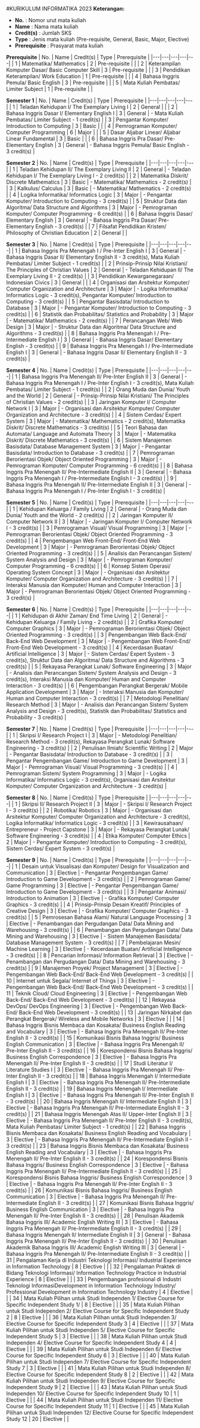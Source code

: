 #KURIKULUM INFORMATIKA 2023
**Keterangan:**

* **No.** : Nomor urut mata kuliah
* **Name** : Nama mata kuliah
* **Credit(s)** : Jumlah SKS
* **Type** : Jenis mata kuliah (Pre-requisite, General, Basic, Major, Elective)
* **Prerequisite** : Prasyarat mata kuliah

**Prerequisite**
| No. | Name | Credit(s) | Type | Prerequisite |
|---|---|---|---|---|
| 1 | Matematika/ Mathematics | 2 | Pre-requisite |  |
| 2 | Keterampilan Komputer Dasar/ Basic Computer Skill | 3 | Pre-requisite |  |
| 3 | Pendidikan Keterampilan/ Work Education | 1 | Pre-requisite |  |
| 4 | Bahasa Inggris Pemula/ Basic English | 3 | Pre-requisite |  |
| 5 | Mata Kuliah Pembatas/ Limiter Subject | 1 | Pre-requisite |  |

**Semester 1**
| No. | Name | Credit(s) | Type | Prerequisite |
|---|---|---|---|---|
| 1 | Teladan Kehidupan I/ The Exemplary Living I | 2 | General |  |
| 2 | Bahasa Inggris Dasar I/ Elementary English I | 3 | General | - Mata Kuliah Pembatas/ Limiter Subject - 1 credit(s) |
| 3 | Pengantar Komputer/ Introduction to Computing | 3 | Basic |  |
| 4 | Pemrograman Komputer/ Computer Programming | 6 | Major |  |
| 5 | Dasar Aljabar Linear/ Aljabar Linear Fundamental | 3 | Basic |  |
| 6 | Bahasa Inggris Pra Dasar/ Pre-Elementary English | 3 | General | - Bahasa Inggris Pemula/ Basic English - 3 credit(s) |

**Semester 2**
| No. | Name | Credit(s) | Type | Prerequisite |
|---|---|---|---|---|
| 1 | Teladan Kehidupan II/ The Exemplary Living II | 2 | General | - Teladan Kehidupan I/ The Exemplary Living I - 2 credit(s) |
| 2 | Matematika Diskrit/ Discrete Mathematics | 3 | Basic | - Matematika/ Mathematics - 2 credit(s) |
| 3 | Kalkulus/ Calculus | 3 | Basic | - Matematika/ Mathematics - 2 credit(s) |
| 4 | Logika Informatika/ Informatics Logic | 3 | Major | - Pengantar Komputer/ Introduction to Computing - 3 credit(s) |
| 5 | Struktur Data dan Algoritma/ Data Structure and Algorithms | 3 | Major | - Pemrograman Komputer/ Computer Programming - 6 credit(s) |
| 6 | Bahasa Inggris Dasar/ Elementary English | 3 | General | - Bahasa Inggris Pra Dasar/ Pre-Elementary English - 3 credit(s) |
| 7 | Filsafat Pendidikan Kristen/ Philosophy of Christian Education | 2 | General |  |

**Semester 3**
| No. | Name | Credit(s) | Type | Prerequisite |
|---|---|---|---|---|
| 1 | Bahasa Inggris Pra Menengah I / Pre-Inter English I | 3 | General | - Bahasa Inggris Dasar II/ Elementary English II - 3 credit(s), Mata Kuliah Pembatas/ Limiter Subject - 1 credit(s) |
| 2 | Prinsip-Prinsip Nilai Kristiani/ The Principles of Christian Values | 2 | General | - Teladan Kehidupan II/ The Exemplary Living II - 2 credit(s) |
| 3 | Pendidikan Kewarganegaraan/ Indonesian Civics | 3 | General |  |
| 4 | Organisasi dan Arsitektur Komputer/ Computer Organization and Architecture | 3 | Major | - Logika Informatika/ Informatics Logic - 3 credit(s), Pengantar Komputer/ Introduction to Computing - 3 credit(s) |
| 5 | Pengantar Basisdata/ Introduction to Database | 3 | Major | - Pengantar Komputer/ Introduction to Computing - 3 credit(s) |
| 6 | Statistik dan Probabilitas/ Statistics and Probability | 3 | Major | - Matematika/ Mathematics - 2 credit(s) |
| 7 | Perancangan Web/ Web Design | 3 | Major | - Struktur Data dan Algoritma/ Data Structure and Algorithms - 3 credit(s) |
| 8 | Bahasa Inggris Pra Menengah I / Pre-Intermediate English I | 3 | General | - Bahasa Inggris Dasar/ Elementary English - 3 credit(s) |
| 9 | Bahasa Inggris Pra Menengah I / Pre-Intermediate English I | 3 | General | - Bahasa Inggris Dasar II/ Elementary English II - 3 credit(s) |

**Semester 4**
| No. | Name | Credit(s) | Type | Prerequisite |
|---|---|---|---|---|
| 1 | Bahasa Inggris Pra Menengah II/ Pre-Inter English II | 3 | General | - Bahasa Inggris Pra Menengah I / Pre-Inter English I - 3 credit(s), Mata Kuliah Pembatas/ Limiter Subject - 1 credit(s) |
| 2 | Orang Muda dan Dunia/ Youth and the World | 2 | General | - Prinsip-Prinsip Nilai Kristiani/ The Principles of Christian Values - 2 credit(s) |
| 3 | Jaringan Komputer I/ Computer Network I | 3 | Major | - Organisasi dan Arsitektur Komputer/ Computer Organization and Architecture - 3 credit(s) |
| 4 | Sistem Cerdas/ Expert System | 3 | Major | - Matematika/ Mathematics - 2 credit(s), Matematika Diskrit/ Discrete Mathematics - 3 credit(s) |
| 5 | Teori Bahasa dan Automata/ Language and Automata Theory | 3 | Major | - Matematika Diskrit/ Discrete Mathematics - 3 credit(s) |
| 6 | Sistem Manajemen Basisdata/ Database Management System | 3 | Major | - Pengantar Basisdata/ Introduction to Database - 3 credit(s) |
| 7 | Pemrograman Berorientasi Objek/ Object Oriented Programming | 3 | Major | - Pemrograman Komputer/ Computer Programming - 6 credit(s) |
| 8 | Bahasa Inggris Pra Menengah II/ Pre-Intermediate English II | 3 | General | - Bahasa Inggris Pra Menengah I / Pre-Intermediate English I - 3 credit(s) |
| 9 | Bahasa Inggris Pra Menengah II/ Pre-Intermediate English II | 3 | General | - Bahasa Inggris Pra Menengah I / Pre-Inter English I - 3 credit(s) |

**Semester 5**
| No. | Name | Credit(s) | Type | Prerequisite |
|---|---|---|---|---|
| 1 | Kehidupan Keluarga / Family Living | 2 | General | - Orang Muda dan Dunia/ Youth and the World - 2 credit(s) |
| 2 | Jaringan Komputer II/ Computer Network II | 3 | Major | - Jaringan Komputer I/ Computer Network I - 3 credit(s) |
| 3 | Pemrograman Visual/ Visual Programming | 3 | Major | - Pemrograman Berorientasi Objek/ Object Oriented Programming - 3 credit(s) |
| 4 | Pengembangan Web Front-End/ Front-End Web Development | 3 | Major | - Pemrograman Berorientasi Objek/ Object Oriented Programming - 3 credit(s) |
| 5 | Analisis dan Perancangan Sistem/ System Analysis and Design | 3 | Major | - Pemrograman Komputer/ Computer Programming - 6 credit(s) |
| 6 | Konsep Sistem Operasi/ Operating System Concept | 3 | Major | - Organisasi dan Arsitektur Komputer/ Computer Organization and Architecture - 3 credit(s) |
| 7 | Interaksi Manusia dan Komputer/ Human and Computer Interaction | 3 | Major | - Pemrograman Berorientasi Objek/ Object Oriented Programming - 3 credit(s) |

**Semester 6**
| No. | Name | Credit(s) | Type | Prerequisite |
|---|---|---|---|---|
| 1 | Kehidupan di Akhir Zaman/ End Time Living | 2 | General | - Kehidupan Keluarga / Family Living - 2 credit(s) |
| 2 | Grafika Komputer/ Computer Graphics | 3 | Major | - Pemrograman Berorientasi Objek/ Object Oriented Programming - 3 credit(s) |
| 3 | Pengembangan Web Back-End/ Back-End Web Development | 3 | Major | - Pengembangan Web Front-End/ Front-End Web Development - 3 credit(s) |
| 4 | Kecerdasan Buatan/ Artificial Intelligence | 3 | Major | - Sistem Cerdas/ Expert System - 3 credit(s), Struktur Data dan Algoritma/ Data Structure and Algorithms - 3 credit(s) |
| 5 | Rekayasa Perangkat Lunak/ Software Engineering | 3 | Major | - Analisis dan Perancangan Sistem/ System Analysis and Design - 3 credit(s), Interaksi Manusia dan Komputer/ Human and Computer Interaction - 3 credit(s) |
| 6 | Pengembangan Perangkat Bergerak/ Mobile Application Development | 3 | Major | - Interaksi Manusia dan Komputer/ Human and Computer Interaction - 3 credit(s) |
| 7 | Metodologi Penelitian/ Research Method | 3 | Major | - Analisis dan Perancangan Sistem/ System Analysis and Design - 3 credit(s), Statistik dan Probabilitas/ Statistics and Probability - 3 credit(s) |

**Semester 7**
| No. | Name | Credit(s) | Type | Prerequisite |
|---|---|---|---|---|
| 1 | Skripsi I/ Research Project I | 3 | Major | - Metodologi Penelitian/ Research Method - 3 credit(s), Rekayasa Perangkat Lunak/ Software Engineering - 3 credit(s) |
| 2 | Penulisan Ilmiah/ Scientific Writing | 2 | Major | - Pengantar Basisdata/ Introduction to Database - 3 credit(s) |
| 3 | Pengantar Pengembangan Game/ Introduction to Game Development | 3 | Major | - Pemrograman Visual/ Visual Programming - 3 credit(s) |
| 4 | Pemrograman Sistem/ System Programming | 3 | Major | - Logika Informatika/ Informatics Logic - 3 credit(s), Organisasi dan Arsitektur Komputer/ Computer Organization and Architecture - 3 credit(s) |

**Semester 8**
| No. | Name | Credit(s) | Type | Prerequisite |
|---|---|---|---|---|
| 1 | Skripsi II/ Research Project II | 3 | Major | - Skripsi I/ Research Project I - 3 credit(s) |
| 2 | Robotika/ Robotics | 3 | Major | - Organisasi dan Arsitektur Komputer/ Computer Organization and Architecture - 3 credit(s), Logika Informatika/ Informatics Logic - 3 credit(s) |
| 3 | Kewirausahaan/ Entrepreneur - Project Capstone | 3 | Major | - Rekayasa Perangkat Lunak/ Software Engineering - 3 credit(s) |
| 4 | Etika Komputer/ Computer Ethics | 2 | Major | - Pengantar Komputer/ Introduction to Computing - 3 credit(s), Sistem Cerdas/ Expert System - 3 credit(s) |

**Semester 9**
| No. | Name | Credit(s) | Type | Prerequisite |
|---|---|---|---|---|
| 1 | Desain untuk Visualisasi dan Komputer/ Design for Visualization and Communication | 3 | Elective | - Pengantar Pengembangan Game/ Introduction to Game Development - 3 credit(s) |
| 2 | Pemrograman Game/ Game Programming | 3 | Elective | - Pengantar Pengembangan Game/ Introduction to Game Development - 3 credit(s) |
| 3 | Pengantar Animasi/ Introduction to Animation | 3 | Elective | - Grafika Komputer/ Computer Graphics - 3 credit(s) |
| 4 | Prinsip-Prinsip Desain Kreatif/ Principles of Creative Design | 3 | Elective | - Grafika Komputer/ Computer Graphics - 3 credit(s) |
| 5 | Pemrosesan Bahasa Alami/ Natural Language Processing | 3 | Elective | - Penambangan dan Pergudangan Data/ Data Mining and Warehousing - 3 credit(s) |
| 6 | Penambangan dan Pergudangan Data/ Data Mining and Warehousing | 3 | Elective | - Sistem Manajemen Basisdata/ Database Management System - 3 credit(s) |
| 7 | Pembelajaran Mesin/ Machine Learning | 3 | Elective | - Kecerdasan Buatan/ Artificial Intelligence - 3 credit(s) |
| 8 | Pencarian Informasi/ Information Retrieval | 3 | Elective | - Penambangan dan Pergudangan Data/ Data Mining and Warehousing - 3 credit(s) |
| 9 | Manajemen Proyek/ Project Management | 3 | Elective | - Pengembangan Web Back-End/ Back-End Web Development - 3 credit(s) |
| 10 | Internet untuk Segala/ Internet of Things | 3 | Elective | - Pengembangan Web Back-End/ Back-End Web Development - 3 credit(s) |
| 11 | Teknik Cloud/ Cloud Engineering | 3 | Elective | - Pengembangan Web Back-End/ Back-End Web Development - 3 credit(s) |
| 12 | Rekayasa DevOps/ DevOps Engineering | 3 | Elective | - Pengembangan Web Back-End/ Back-End Web Development - 3 credit(s) |
| 13 | Jaringan Nirkabel dan Perangkat Bergerak/ Wireless and Mobile Networks | 3 | Elective |  |
| 14 | Bahasa Inggris Bisnis Membaca dan Kosakata/ Business English Reading and Vocabulary | 3 | Elective | - Bahasa Inggris Pra Menengah II/ Pre-Inter English II - 3 credit(s) |
| 15 | Komunikasi Bisnis Bahasa Inggris/ Business English Communication | 3 | Elective | - Bahasa Inggris Pra Menengah II/ Pre-Inter English II - 3 credit(s) |
| 16 | Korespondensi Bisnis Bahasa Inggris/ Business English Correspondence | 3 | Elective | - Bahasa Inggris Pra Menengah II/ Pre-Inter English II - 3 credit(s) |
| 17 | Studi Literatur I/ Literature Studies I | 3 | Elective | - Bahasa Inggris Pra Menengah II/ Pre-Inter English II - 3 credit(s) |
| 18 | Bahasa Inggris Menengah I/ Intermediate English I | 3 | Elective | - Bahasa Inggris Pra Menengah II/ Pre-Intermediate English II - 3 credit(s) |
| 19 | Bahasa Inggris Menengah I/ Intermediate English I | 3 | Elective | - Bahasa Inggris Pra Menengah II/ Pre-Inter English II - 3 credit(s) |
| 20 | Bahasa Inggris Menengah II/ Intermediate English II | 3 | Elective | - Bahasa Inggris Pra Menengah II/ Pre-Intermediate English II - 3 credit(s) |
| 21 | Bahasa Inggris Menengah Atas II/ Upper-Inter English II | 3 | Elective | - Bahasa Inggris Pra Menengah II/ Pre-Inter English II - 3 credit(s), Mata Kuliah Pembatas/ Limiter Subject - 1 credit(s) |
| 22 | Bahasa Inggris Bisnis Membaca dan Kosakata/ Business English Reading and Vocabulary | 3 | Elective | - Bahasa Inggris Pra Menengah II/ Pre-Intermediate English II - 3 credit(s) |
| 23 | Bahasa Inggris Bisnis Membaca dan Kosakata/ Business English Reading and Vocabulary | 3 | Elective | - Bahasa Inggris Pra Menengah II/ Pre-Inter English II - 3 credit(s) |
| 24 | Korespondensi Bisnis Bahasa Inggris/ Business English Correspondence | 3 | Elective | - Bahasa Inggris Pra Menengah II/ Pre-Intermediate English II - 3 credit(s) |
| 25 | Korespondensi Bisnis Bahasa Inggris/ Business English Correspondence | 3 | Elective | - Bahasa Inggris Pra Menengah II/ Pre-Inter English II - 3 credit(s) |
| 26 | Komunikasi Bisnis Bahasa Inggris/ Business English Communication | 3 | Elective | - Bahasa Inggris Pra Menengah II/ Pre-Intermediate English II - 3 credit(s) |
| 27 | Komunikasi Bisnis Bahasa Inggris/ Business English Communication | 3 | Elective | - Bahasa Inggris Pra Menengah II/ Pre-Inter English II - 3 credit(s) |
| 28 | Penulisan Akademik Bahasa Inggris III/ Academic English Writing III | 3 | Elective | - Bahasa Inggris Pra Menengah II/ Pre-Intermediate English II - 3 credit(s) |
| 29 | Bahasa Inggris Menengah II/ Intermediate English II | 3 | General | - Bahasa Inggris Pra Menengah II/ Pre-Inter English II - 3 credit(s) |
| 30 | Penulisan Akademik Bahasa Inggris III/ Academic English Writing III | 3 | General | - Bahasa Inggris Pra Menengah II/ Pre-Intermediate English II - 3 credit(s) |
| 31 | Pengalaman Kerja di Industri Teknologi Informasi/ Industrial Experience in Information Technology | 8 | Elective |  |
| 32 | Pengalaman Praktek di Bidang Teknologi Informasi/ Information Technology Practice in Industrial Experience | 8 | Elective |  |
| 33 | Pengembangan profesional di Industri Teknologi InformasiDevelopment in Information Technology Industry/ Professional Development in Information Technology Industry | 4 | Elective |  |
| 34 | Mata Kuliah Pilihan untuk Studi Independen 1/ Elective Course for Specific Independent Study 1/ | 8 | Elective |  |
| 35 | Mata Kuliah Pilihan untuk Studi Independen 2/ Elective Course for Specific Independent Study 2 | 8 | Elective |  |
| 36 | Mata Kuliah Pilihan untuk Studi Independen 3/ Elective Course for Specific Independent Study 3 | 4 | Elective |  |
| 37 | Mata Kuliah Pilihan untuk Studi Independen 5/ Elective Course for Specific Independent Study 5 | 3 | Elective |  |
| 38 | Mata Kuliah Pilihan untuk Studi Independen 4/ Elective Course for Specific Independent Study 4 | 4 | Elective |  |
| 39 | Mata Kuliah Pilihan untuk Studi Independen 6/ Elective Course for Specific Independent Study 6 | 3 | Elective |  |
| 40 | Mata Kuliah Pilihan untuk Studi Independen 7/ Elective Course for Specific Independent Study 7 | 3 | Elective |  |
| 41 | Mata Kuliah Pilihan untuk Studi Independen 8/ Elective Course for Specific Independent Study 8 | 2 | Elective |  |
| 42 | Mata Kuliah Pilihan untuk Studi Independen 9/ Elective Course for Specific Independent Study 9 | 2 | Elective |  |
| 43 | Mata Kuliah Pilihan untuk Studi Independen 10/ Elective Course for Specific Independent Study 10 | 1 | Elective |  |
| 44 | Mata Kuliah Pilihan untuk Studi Independen 11/ Elective Course for Specific Independent Study 11 | 1 | Elective |  |
| 45 | Mata Kuliah Pilihan untuk Studi Independen 12/ Elective Course for Specific Independent Study 12 | 20 | Elective |  |
